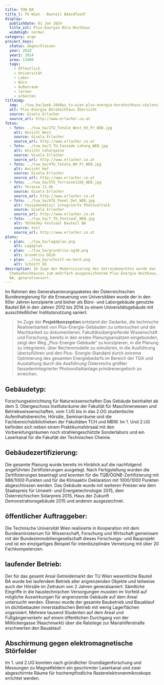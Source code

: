 ```yaml
---
title: TUW BA
title_l: TU Wien - Bauteil BAasdfasdf
display:
  publishDate: 01 Jan 2024
  title_zzl: Plus-Energie Büro Hochhaus
  widehigh: normal
category: arge
project_keys:
  status: abgeschlossen
  year: 2010
  year2: 2014
  area: 13400
  tags:
    - Öffentlich
    - Universität
    - Labor
    - Büro
    - Außenraum
    - lernen
    - arbeiten
titleimg:
  img: ../tuw_ba/1web-2048px_tu-wien-plus-energie-burohochhaus-skylens-2.jpg
  alt: Plus-Energie Bürohochhaus Übersicht
  source: Gisela Erlacher
  source_url: http://www.erlacher.co.at
fotos:
  - foto: ../tuw_ba/2TU_Totale_West_Kh_Pr_WEB.jpg
    alt: Ansicht West
    source: Gisela Erlacher
    source_url: http://www.erlacher.co.at
  - foto: ../tuw_ba/3_TU_Fassade Leharg_WEB.jpg
    alt: Ansicht Lehargasse
    source: Gisela Erlacher
    source_url: http://www.erlacher.co.at
  - foto: ../tuw_ba/4TU_Totale_WH_Pr_WEB.jpg
    alt: Ansicht Hof
    source: Gisela Erlacher
    source_url: http://www.erlacher.co.at
  - foto: ../tuw_ba/5TU_Terrasse11OG_WEB.jpg
    alt: Terasse 11.OG
    source: Gisela Erlacher
    source_url: http://www.erlacher.co.at
  - foto: ../tuw_ba/6TU_Panel_Det_WEB.jpg
    alt: Fassadendetail integrierte Photovoltaik
    source: Gisela Erlacher
    source_url: http://www.erlacher.co.at
  - foto: ../tuw_ba/7_TU_Festsaal_WEB.jpg
    alt: TUtheSky Festsaal Bauteil BA
    source: test
    source_url: http://www.erlacher.co.at
plans:
  - plan: ../tuw_ba/lageplan.png
    alt: Lageplan
  - plan: ../tuw_ba/grundriss-og10.png
    alt: Grundriss OG10
  - plan: ../tuw_ba/schnitt-ee-hoch.png
    alt: Schnitt EE
description: Im Zuge der Modernisierung des Getreidemarktes wurde das
  Chemiehochhauses zum mehrfach ausgezeichnetem Plus-Energie Hochhaus, Bauteil
  BA, generalsaniert.
---
```

Im Rahmen des Generalsanierungspaketes der Österreichischen Bundesregierung für die Erneuerung von Universitäten wurde der in den 60er Jahren konzipierte und bisher als Büro- und Laborgebäude genutzte Bauteil BA in den Jahren 2012 bis 2014 zu einem Universitätsgebäude mit ausschließlicher Institutsnutzung saniert.

> Im Zuge der **Projektkonzeption** entstand der Gedanke, die technische Realisierbarkeit von Plus-Energie-Gebäuden zu untersuchen und die Machbarkeit zu dokumentieren. Fakultätsübergreifende Wissenschaft und Forschung, bereits in den ersten Planungsansätzen eingebunden, zeigt den Weg „Plus-Energie-Gebäude“ zu konzipieren, in die Planung zu integrieren, über Rechenmodelle zu simulieren, in die Ausführung überzuführen und den Plus- Energie-Standard durch extreme Optimierung des gesamten Energiebedarfs im Bereich der TGA und Ausstattung durch die Ausführung Österreichs größter fassadenintegrierter Photovoltaikanlage primärenergetisch zu erreichen.

## Gebäudetyp:

Forschungseinrichtung für Naturwissenschaften Das Gebäude beinhaltet ab dem 3. Obergeschoss Institutsräume der Fakultät für Maschinenwesen und Betriebswissenschaften, vom 1.UG bis in das 2.OG studentische Aufenthaltsbereiche, Hörsäle, Seminarräume und die Fachbereichsbibliotheken der Fakultäten TCH und MBW. Im 1. Und 2.UG befinden sich neben einem Praktikumshörsaal mit den Vorbereitungsräumen noch strahlengeschützte Sonderlabors und ein Laserkanal für die Fakultät der Technischen Chemie.

## Gebäudezertifizierung:

Die gesamte Planung wurde bereits im Hinblick auf die nachfolgend angeführten Zertifizierungen ausgelegt. Nach Fertigstellung wurden die Zertifizierungen beantragt und konnten für die TQB/ÖGNB-Zertifizierung mit 986/1000 Punkten und für die Klimaaktiv Deklaration mit 1000/1000 Punkten abgeschlossen werden. Das Gebäude wurde mit weiteren Preisen wie dem Staatspreis für Umwelt- und Energietechnologie 2015, dem Österreichischen Solarpreis 2015, Haus der Zukunft Demonstrationsgebäude 2015 und anderen ausgezeichnet.

## öffentlicher Auftraggeber:

Die Technische Universität Wien realisierte in Kooperation mit dem Bundesministerium für Wissenschaft, Forschung und Wirtschaft gemeinsam mit der Bundesimmobiliengesellschaft dieses Forschungs- und Bauprojekt und ist ein einzigartiges Beispiel für interdisziplinäre Vernetzung mit über 20 Fachkompetenzen.

## laufender Betrieb:

Der für das gesamt Areal Getreidemarkt der TU Wien wesentliche Bauteil BA wurde bei laufendem Betrieb aller angrenzenden Objekte und teilweise auch der Hörsäle im Zeitraum von 2 Jahren generalsaniert. Sämtliche Eingriffe in die haustechnischen Versorgungen mussten im Vorfeld auf mögliche Auswirkungen für angrenzende Gebäude auf dem Areal untersucht werden. Ebenso wurde der gesamte Baubetrieb und Bauablauf im dichtbebauten innerstädtischen Betrieb mit wenig Lagerflächen organisiert. Mehrere tausend Studenten auf dem Areal und Fußgängerverkehr auf einem öffentlichen Durchgang von der Millöckergasse (Naschmarkt) über die Ralstiege zur Mariahilferstraße erschwerten den Bauablauf.

## Abschirmung gegen elektromagnetische Störfelder

Im 1. und 2.UG konnten nach gründlicher Grundlagenforschung und Messungen zu Magnetfeldern ein geschirmter Laserkanal und zwei abgeschirmte Räume für hochempfindliche Rasterelektronenmikroskope errichtet werden.
